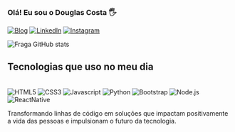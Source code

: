
### Olá! Eu sou o Douglas Costa 🖐️

[![Blog](https://img.shields.io/badge/dev.to-0A0A0A?style=for-the-badge&logo=devdotto&logoColor=white)](https://perfil-site)
[![LinkedIn](https://img.shields.io/badge/LinkedIn-0077B5?style=for-the-badge&logo=linkedin&logoColor=white)](https://www.linkedin.com/in/douglas-costa-70b187221)
[![Instagram](https://img.shields.io/badge/Instagram-E4405F?style=for-the-badge&logo=instagram&logoColor=white)](https://www.instagram.com/douglas.dc_/?igsh=MW92Y3dpdWlpb2k2bg%3D%3D)

![Fraga GitHub stats](https://github-readme-stats.vercel.app/api?username=douglas1dcs&show_icons=true&theme=transparent)


## Tecnologias que uso no meu dia

<div style="display: inline-block"><br/>
    <img align="center" alt=HTML5 src="https://img.shields.io/badge/HTML5-E34F26?style=for-the-badge&logo=html5&logoColor=white">
    <img align="center" alt=CSS3 src="https://img.shields.io/badge/CSS3-1572B6?style=for-the-badge&logo=css3&logoColor=white">
    <img align="center" alt=Javascript src="https://img.shields.io/badge/JavaScript-323330?style=for-the-badge&logo=javascript&logoColor=F7DF1E">
    <img align="center" alt=Python src="https://img.shields.io/badge/Python-14354C?style=for-the-badge&logo=python&logoColor=white">
    <img align="center" alt=Bootstrap src="https://img.shields.io/badge/Bootstrap-563D7C?style=for-the-badge&logo=bootstrap&logoColor=white">
    <img align="center" alt=Node.js src="https://img.shields.io/badge/Node.js-43853D?style=for-the-badge&logo=node.js&logoColor=white">
    <img align="center" alt=ReactNative src="https://img.shields.io/badge/React_Native-20232A?style=for-the-badge&logo=react&logoColor=61DAFB">
</div><br/>

Transformando linhas de código em soluções que impactam positivamente a vida das pessoas e impulsionam o futuro da tecnologia.
